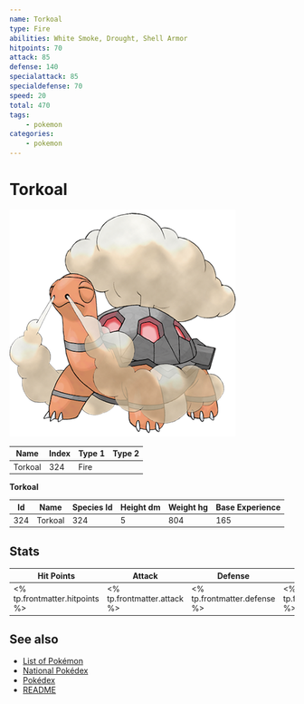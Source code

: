 ```yaml
---
name: Torkoal
type: Fire
abilities: White Smoke, Drought, Shell Armor
hitpoints: 70
attack: 85
defense: 140
specialattack: 85
specialdefense: 70
speed: 20
total: 470
tags:
    - pokemon
categories:
    - pokemon
---
```


# Torkoal


![Torkoal](images/324.png)

| **Name** | **Index** | **Type 1** | **Type 2** |
|----|----|----|----|
| Torkoal | 324 | Fire  |  |

**Torkoal** 




| **Id** | **Name** | **Species Id** | **Height dm** | **Weight hg** | **Base Experience** |
|--------|----------|----------------|------------|------------|---------------------|
| 324 | Torkoal | 324 | 5 | 804 | 165 |



## Stats

| **Hit Points** | **Attack** | **Defense** | **Special Attack** | **Special Defense** | **Speed** | **Total** |
|----------------|------------|-------------|--------------------|---------------------|-----------|-----------|
| <% tp.frontmatter.hitpoints %> | <% tp.frontmatter.attack %> | <% tp.frontmatter.defense %> | <% tp.frontmatter.specialattack %> | <% tp.frontmatter.specialdefense %> | <% tp.frontmatter.speed %> | <% tp.frontmatter.total %> |

## See also

- [List of Pokémon](../pokemon.md)
- [National Pokédex](../national_pokedex.md)
- [Pokédex](../pokedex.md)
- [README](../README.md)
